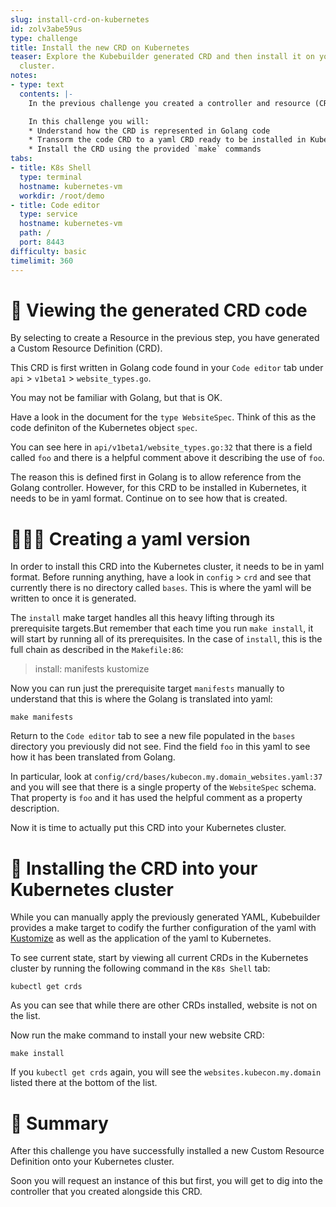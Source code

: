 ```yaml
---
slug: install-crd-on-kubernetes
id: zolv3abe59us
type: challenge
title: Install the new CRD on Kubernetes
teaser: Explore the Kubebuilder generated CRD and then install it on your Kubernetes
  cluster.
notes:
- type: text
  contents: |-
    In the previous challenge you created a controller and resource (CRD). Now is your chance to explore the resource CRD!

    In this challenge you will:
    * Understand how the CRD is represented in Golang code
    * Transorm the code CRD to a yaml CRD ready to be installed in Kubernetes
    * Install the CRD using the provided `make` commands
tabs:
- title: K8s Shell
  type: terminal
  hostname: kubernetes-vm
  workdir: /root/demo
- title: Code editor
  type: service
  hostname: kubernetes-vm
  path: /
  port: 8443
difficulty: basic
timelimit: 360
---
```


🧬 Viewing the generated CRD code
==============

By selecting to create a Resource in the previous step, you have generated a Custom Resource Definition (CRD).

This CRD is first written in Golang code found in your `Code editor` tab under `api` > `v1beta1` > `website_types.go`.

You may not be familiar with Golang, but that is OK.

Have a look in the document for the `type WebsiteSpec`. Think of this as the code definiton of the Kubernetes object `spec`.

You can see here in `api/v1beta1/website_types.go:32` that there is a field called `foo` and there is a helpful comment above it describing the use of `foo`.

The reason this is defined first in Golang is to allow reference from the Golang controller. However, for this CRD to be installed in Kubernetes, it needs to be in yaml format. Continue on to see how that is created.


👩🏾‍💻 Creating a yaml version
==============

In order to install this CRD into the Kubernetes cluster, it needs to be in yaml format. Before running anything, have a look in `config` > `crd` and see that currently there is no directory called `bases`. This is where the yaml will be written to once it is generated.

The `install` make target handles all this heavy lifting through its prerequisite targets.But remember that each time you run `make install`, it will start by running all of its prerequisites. In the case of `install`, this is the full chain as described in the `Makefile:86`:

> install: manifests kustomize

Now you can run just the prerequisite target `manifests` manually to understand that this is where the Golang is translated into yaml:

```
make manifests
```

Return to the `Code editor` tab to see a new file populated in the `bases` directory you previously did not see. Find the field `foo` in this yaml to see how it has been translated from Golang.

In particular, look at `config/crd/bases/kubecon.my.domain_websites.yaml:37` and you will see that there is a single property of the `WebsiteSpec` schema. That property is `foo` and it has used the helpful comment as a property description.

Now it is time to actually put this CRD into your Kubernetes cluster.


🚀 Installing the CRD into your Kubernetes cluster
==============

While you can manually apply the previously generated YAML, Kubebuilder provides a make target to codify the further configuration of the yaml with [Kustomize](https://kustomize.io/) as well as the application of the yaml to Kubernetes.

To see current state, start by viewing all current CRDs in the Kubernetes cluster by running the following command in the `K8s Shell` tab:

```
kubectl get crds
```

As you can see that while there are other CRDs installed, website is not on the list.

Now run the make command to install your new website CRD:

```
make install
```

If you `kubectl get crds` again, you will see the `websites.kubecon.my.domain` listed there at the bottom of the list.


📕 Summary
==============

After this challenge you have successfully installed a new Custom Resource Definition onto your Kubernetes cluster.

Soon you will request an instance of this but first, you will get to dig into the controller that you created alongside this CRD.
